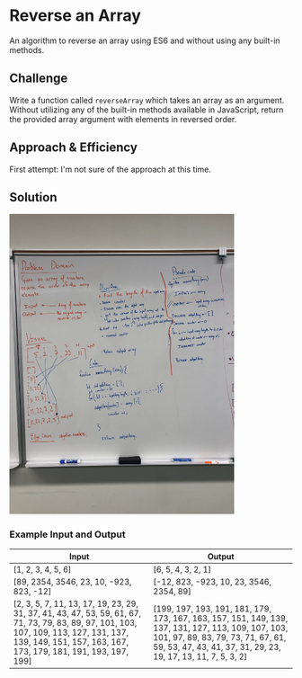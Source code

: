 # Reverse an Array
An algorithm to reverse an array using ES6 and without using any built-in methods. 

## Challenge
Write a function called `reverseArray` which takes an array as an argument. Without utilizing any of the built-in methods available in JavaScript, return the provided array argument with elements in reversed order. 

## Approach & Efficiency
<!-- What approach did you take? Why? What is the Big O space/time for this approach? -->
First attempt: I'm not sure of the approach at this time. 

## Solution
<img src="./assets/whiteboard-lab-01.jpg" width="400">

### Example Input and Output

|  Input      |  Output  |
|---|---|
| [1, 2, 3, 4, 5, 6]   | [6, 5, 4, 3, 2, 1]  |
| [89, 2354, 3546, 23, 10, -923, 823, -12]   |  [-12, 823, -923, 10, 23, 3546, 2354, 89] |
|  [2, 3, 5, 7, 11, 13, 17, 19, 23, 29, 31, 37, 41, 43, 47, 53, 59, 61, 67, 71, 73, 79, 83, 89, 97, 101, 103, 107, 109, 113, 127, 131, 137, 139, 149, 151, 157, 163, 167, 173, 179, 181, 191, 193, 197, 199]	 |  [199, 197, 193, 191, 181, 179, 173, 167, 163, 157, 151, 149, 139, 137, 131, 127, 113, 109, 107, 103, 101, 97, 89, 83, 79, 73, 71, 67, 61, 59, 53, 47, 43, 41, 37, 31, 29, 23, 19, 17, 13, 11, 7, 5, 3, 2] |
